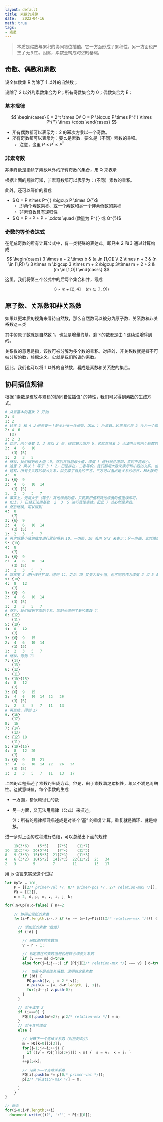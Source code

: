 ```yaml
---
layout: default
title: 素数的规律
date:   2022-04-16
math: true
tags:
- 素数
---
```



> 本质是缩放与累积的协同错位插值。它一方面形成了累积性，另一方面也产生了无关性。因此，素数是构成时空的基础。

## 奇数、偶数和素数

设全体数集 R 为除了 1 以外的自然数；

设除了 2 以外的素数集合为 P；所有奇数集合为 O；偶数集合为 E；



### 基本规律

$$
\begin{cases}
E = 2^t \times O\\
O = P \bigcup P \times P^{'} \times P^{''} \times \cdots
\end{cases}
$$

* 所有偶数都可以表示为：2 的幂次方乘以一个奇数。
* 所有奇数都可以表示为：要么是素数、要么是（不同）素数的乘积。
  * 注意，这里 $P \le P^{'} \le P^{''}$




### 非素奇数

非素奇数是指除了素数以外的所有奇数的集合，用 Q 来表示

根据上面的规律可知，非素奇数都可以表示为：（不同）素数的乘积。

此外，还可以等价的看成

* $ Q = P \times P^{'} \bigcup P \times Q{'}$
  * 即两个素数乘积、或一个素数和另一个非素奇数的乘积
  * 非素奇数具有递归性
* $ Q = P + P + P + \cdots \quad (数量为 P^{'} 或 Q^{'})$



### 奇数的等价表达式

在组成奇数的所有计算公式中，有一类特殊的表达式。即只由 2 和 3 通过计算构成

$$
\begin{cases}
3 \times a + 2 \times b & (a \in [1,O]) \\
2 \times n + 3 & (n \in [1,R]) \\
3  \times m \bigcup 3 \times m + 2 \bigcup 3\times m + 2 + 2 & (m \in [1,O])
\end{cases}
$$

这里，我们将第三个公式中的后两个集合和并，写成

$$
3\times m + [2, 4] \quad (m \in [1,O])
$$



## 原子数、关系数和非关系数

如果以更本质的视角来看待自然数，那么自然数可以被分为原子数、关系数和非关系数这三类

其中的原子数就是自然数 1，也就是增量的基。剩下的数都是由 1 连续递增得到的。

关系数的意思是指，该数可被分解为多个数的乘积。对应的，非关系数就是指不可被分解的数，根据定义，它就是我们所说的素数。

因此，我们也可以将 1 以外的自然数，看成是素数和关系数的集合。



## 协同插值规律

根据 “素数是缩放与累积的协同错位插值” 的特性，我们可以得到素数的生成方式。



```python
# 从最基本的基数 2 开始
2: 4
1: 2
# 这里 2 和 4 之间需要一个新生的唯一性插值，因此 3 为素数。这里我们将 3 作为一个新的独立维度，即新的基数
2: 4  6
  (3) 
1: 2  3
# 此时，两个基数 2、3 乘以 2 后，得到最大值为 6，这就意味着 5 无法用当前两个基数的线性关系表达，这就意味着 5 也必然为素数
2:  4   6   10
   (3) (5) 
1:  2   3   5
# 继续，我们得到最大值 10。然后将当前最小值，维度 2 进行线性增加，直到不再最小。
# 这里 2 乘以 3 等于 3 * 2，已经存在，二者等价。我们都用大数来表示和小数的关系，也就是 2*3 表示成 3*2。
# 这样，所有关系数的最大关系，就变成了自身的平方。平方可以看出是关系的结界，和大数的关系视为未来，不可知。
4:  8
3: {6}  9
2:  4   6   10  14
   (3) (5) 
1:  2   3   5   7
# 事实上，无需大于（等于）其他维度的值，只要累积值和其他维度的值连续即可。
# 如上，7 已经无法用基数  2  3  5 进行线性表达。因此 7 也必然是素数。
# 然后继续，可以得到
4:  8
   (7)
3: {6}  9
2:  4   6   10  14
   (3) (5) 
1:  2   3   5   7
# 再次将最小值的维度进行累积得到 10。一方面，10 会用 5*2 来表示；另一方面，此时维度 3 变成了最小值
5: {10}
4:  8
   (7)
3: {6}  9
2:  4   6   10  14
   (3) (5) 
1:  2   3   5   7
# 将维度 3 进行线性扩展，得到 12。之后 10 又变为最小值，但它同时作为维度 2 和 5 的最大值，因此，两个维度同时扩展
5: {10}
4:  8   12
   (7)
3: {6}  9
2:  4   6   10  14
   (3) (5) 
1:  2   3   5   7
# 然后，我们得到下面的关系。同时也得到了新的素数 11
6: {12}
   (11)
5: {10}
4:  8   12
   (7)
3: {6}  9   15
2:  4   6   10  14
   (3) (5) 
1:  2   3   5   7
# 继续，得到 13
7: {14}
   (13)
6: {12}
   (11)
5: {10}{15}
4:  8   12
   (7)
3: {6}  9   15
2:  4   6   10  14  22   26
   (3) (5) 
1:  2   3   5   7   11   13
# 再继续，得到 17
9: {18}
   (17)
8:  16
7: {14}
   (13)
6: {12} 18
   (11)
5: {10}{15}
4:  8   12  20
   (7)
3: {6}  9   15  21
2:  4   6   10  14  22   26   34
   (3) (5) 
1:  2   3   5   7   11   13   17
```



上面的过程描述了素数的生成方式。但是，由于素数满足累积性，却又不满足周期性。这就意味值，每个素数的生成

* 一方面，都依赖过往的数

* 另一方面，又无法用规律（公式）来描述。

  注：所有的规律都可描述成是对某个“基” 的重复计算。重复就是循环、就是缩放。



进一步对上面的过程进行总结，可以总结出下面的规律

```python
    18(3*6)    (5*5)    (7*5)    (11*7)
16  12(3*4)  20(5*4)    (7*4)    (11*5)
8   9 (3*3)  15(5*3)  21(7*3)    (11*3)
4   6 (3*2)  10(5*2)  14(7*2)  22(11*2)  26   34
2   3        5        7        11        13   17
```



用 js 语言来实现这个过程

```javascript
let UpTo = 100,
    P = [[2/* primer-val */, 0/* primer-pos */, 2/* relation-max */]],
    PQ = [[2]],
    n = 2, d, p, m, v, i, j, k;

for(;n<UpTo;d=false) { n+=2;

    // 协同出现新的素数
    for(i=P.length;i--;) if (n >= (m=(p=P[i])[2/* relation-max */])) {

      // 添加新的素数（维度）
      if (!d) {

        // 获取潜在的素数值
        v = n - 1;

        // 判定潜在的素数值是否是联合维度关系数
        if (v === m) d=true;
        else for(j=i;j--;) if (P[j][2/* relation-max */] === v) { d=true; break; }

        //  如果不是高维关系数，说明肯定是素数
        if (!d) {
          PQ.push([v, j = 2 * v]);
          P.push(v = [v, d=P.length, j, 1]);
          for(;d--;) v.push(0);
        }
      }

      // 对于维度 2
      if (i===0) {
        PQ[0].push(m*=2); p[2/* relation-max */] = m;
      }
      // 对于其他维度
      else {

        // 计算下一个高维关系数（对应的索引）
        m = PQ[k=0][p[3]];
        for(j=1;j<=i;++j) {
          if ((v = PQ[j][p[3+j]]) < m) {  m = v;  k = j; }
        }
        ++p[3+k];

        // 记录下一个高维关系数
        PQ[i].push(m *= p[0/* primer-val */]);
        p[2/* relation-max */] = m;

      }
    }
}

// 输出
for(i=0;i<P.length;++i)
  document.write((i?', ':'') + P[i][0]);
```

